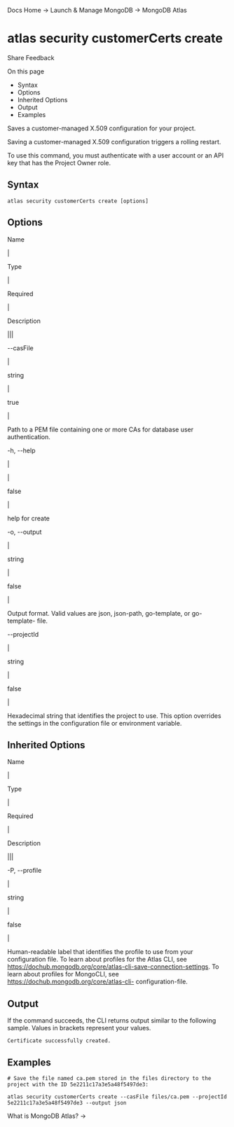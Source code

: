 Docs Home → Launch & Manage MongoDB → MongoDB Atlas

# atlas security customerCerts create

Share Feedback

On this page

  * Syntax
  * Options
  * Inherited Options
  * Output
  * Examples

Saves a customer-managed X.509 configuration for your project.

Saving a customer-managed X.509 configuration triggers a rolling restart.

To use this command, you must authenticate with a user account or an API key
that has the Project Owner role.

## Syntax

    
    
    atlas security customerCerts create [options]  
      
  
## Options

Name

|

Type

|

Required

|

Description  
  
|||  
  
\--casFile

|

string

|

true

|

Path to a PEM file containing one or more CAs for database user
authentication.  
  
-h, --help

|

|

false

|

help for create  
  
-o, --output

|

string

|

false

|

Output format. Valid values are json, json-path, go-template, or go-template-
file.  
  
\--projectId

|

string

|

false

|

Hexadecimal string that identifies the project to use. This option overrides
the settings in the configuration file or environment variable.  
  
## Inherited Options

Name

|

Type

|

Required

|

Description  
  
|||  
  
-P, --profile

|

string

|

false

|

Human-readable label that identifies the profile to use from your
configuration file. To learn about profiles for the Atlas CLI, see
https://dochub.mongodb.org/core/atlas-cli-save-connection-settings. To learn
about profiles for MongoCLI, see https://dochub.mongodb.org/core/atlas-cli-
configuration-file.  
  
## Output

If the command succeeds, the CLI returns output similar to the following
sample. Values in brackets represent your values.

    
    
    Certificate successfully created.  
      
  
## Examples

    
    
    # Save the file named ca.pem stored in the files directory to the project with the ID 5e2211c17a3e5a48f5497de3:  
      
    atlas security customerCerts create --casFile files/ca.pem --projectId 5e2211c17a3e5a48f5497de3 --output json  
  
What is MongoDB Atlas? →

